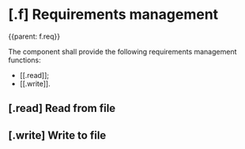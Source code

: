 # [.f] Requirements management
{{parent: f.req}}

The component shall provide the following requirements management functions:

* [[.read]];
* [[.write]].

## [.read] Read from file

## [.write] Write to file
